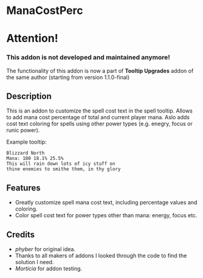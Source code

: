 # ManaCostPerc

# Attention!
### This addon is not developed and maintained anymore!
The functionality of this addon is now a part of **Tooltip Upgrades** addon of the same author (starting from version 1.1.0-final)

## Description

This is an addon to customize the spell cost text in the spell tooltip. Allows to add mana cost percentage of total and current player mana. Aslo adds cost text coloring for spells using other power types (e.g. enegry, focus or runic power).

Example tooltip:

```
Blizzard North
Mana: 180 18.1% 25.5%
This will rain down lots of icy stuff on
thine enemies to smithe them, in thy glory
```

## Features

- Greatly customize spell mana cost text, including percentage values and coloring.
- Color spell cost text for power types other than mana: energy, focus etc.

## Credits
- *phyber* for original idea.
- Thanks to all makers of addons I looked through the code to find the solution I need.
- *Morticia* for addon testing.
